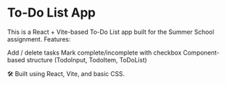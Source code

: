 # To-Do List App
This is a React + Vite-based To-Do List app built for the Summer School assignment.
Features:

Add / delete tasks
Mark complete/incomplete with checkbox
Component-based structure (TodoInput, TodoItem, ToDoList)

🛠️ Built using React, Vite, and basic CSS.

